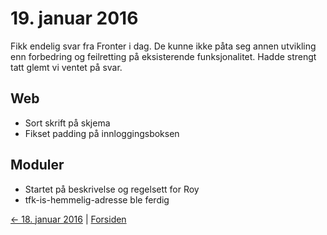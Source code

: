 # 19. januar 2016

Fikk endelig svar fra Fronter i dag. De kunne ikke påta seg annen utvikling enn forbedring og feilretting på eksisterende funksjonalitet.
Hadde strengt tatt glemt vi ventet på svar.

## Web
- Sort skrift på skjema
- Fikset padding på innloggingsboksen

## Moduler
- Startet på beskrivelse og regelsett for Roy
- tfk-is-hemmelig-adresse ble ferdig

[<- 18. januar 2016](2016-01-18.md)  |  [Forsiden](../index.md)